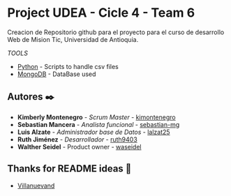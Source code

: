 # Project UDEA - Cicle 4 - Team 6  

Creacion de Repositorio github para el proyecto para el curso de desarrollo Web de Mision Tic, Universidad de Antioquia.

_TOOLS_

* [Python](https://www.python.org/) - Scripts to handle csv files
* [MongoDB](https://www.mongodb.com/) - DataBase used

## Autores ✒️


* **Kimberly Montenegro** - *Scrum Master* - [kimontenegro](https://github.com/kimontenegro)
* **Sebastian Mancera** - *Analista funcional* - [sebastian-mg](https://github.com/sebastian-mg)
* **Luis Alzate** - *Administrador base de Datos* - [lalzat25](https://github.com/lalzat25)
* **Ruth Jiménez** - *Desarrollador* - [ruth9403](https://github.com/ruth9403)
* **Walther Seidel** - Product owner - [waseidel](https://github.com/waseidel)

## Thanks for README ideas 🎁
 - [Villanuevand](https://github.com/Villanuevand)

